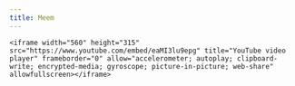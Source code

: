 ```yaml
---
title: Meem
---
```


`<iframe width="560" height="315" src="https://www.youtube.com/embed/eaMI3lu9epg" title="YouTube video player" frameborder="0" allow="accelerometer; autoplay; clipboard-write; encrypted-media; gyroscope; picture-in-picture; web-share" allowfullscreen></iframe>`
